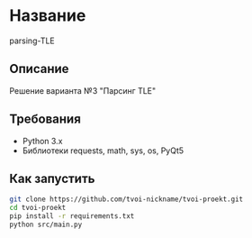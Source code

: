 # Название
parsing-TLE

## Описание
Решение варианта №3 "Парсинг TLE"

## Требования
- Python 3.x
- Библиотеки requests, math, sys, os, PyQt5

## Как запустить
```bash
git clone https://github.com/tvoi-nickname/tvoi-proekt.git
cd tvoi-proekt
pip install -r requirements.txt
python src/main.py
